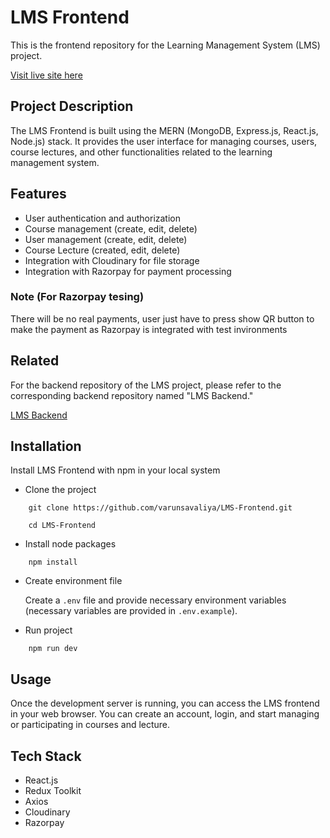 
# LMS Frontend

This is the frontend repository for the Learning Management System (LMS) project.

[Visit live site here](https://lms-frontend-eight-gules.vercel.app/)

## Project Description

The LMS Frontend is built using the MERN (MongoDB, Express.js, React.js, Node.js) stack. It provides the user interface for managing courses, users, course lectures, and other functionalities related to the learning management system.

## Features

- User authentication and authorization
- Course management (create, edit, delete)
- User management (create, edit, delete)
- Course Lecture (created, edit, delete)
- Integration with Cloudinary for file storage
- Integration with Razorpay for payment processing

### Note (For Razorpay tesing)

There will be no real payments, user just have to press show QR button to make the payment as Razorpay is integrated with test invironments
## Related

For the backend repository of the LMS project, please refer to the corresponding backend repository named "LMS Backend."

[LMS Backend](https://github.com/varunsavaliya/LMS-Backend.git)


## Installation

Install LMS Frontend with npm in your local system

- Clone the project

```
    git clone https://github.com/varunsavaliya/LMS-Frontend.git

    cd LMS-Frontend
```

- Install node packages

```
    npm install
```

- Create environment file

    Create a `.env` file and provide necessary environment variables (necessary variables are provided in `.env.example`).

- Run project

```
    npm run dev
```
## Usage

Once the development server is running, you can access the LMS frontend in your web browser. You can create an account, login, and start managing or participating in courses and lecture.
## Tech Stack

- React.js
- Redux Toolkit
- Axios
- Cloudinary
- Razorpay